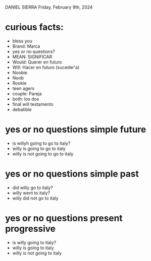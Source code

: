 DANIEL SIERRA
Friday, February 9th, 2024

# curious facts:
- bless you
- Brand: Marca
- yes or no questions?
- MEAN: SIGNIFICAR
- Would: Querer en futuro
- Will: Hacer en futuro (suceder'a)
- Noobie
- Noob
- Rookie
- teen agers
- couple: Pareja
- both: los dos
- final will testamento
- debatible

# yes or no questions simple future
- is willyh going to go to italy?
- willy is going to go to italy
- willy is not going to go to italy

# yes or no questions simple past
- did willy go to italy?
- willy went to italy?
- willy did not go to italy

# yes or no questions present progressive
- is willy going to italy?
- willy is going to italy
- willy is not going to italy